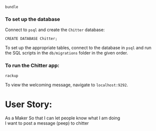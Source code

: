 ```
bundle
```

### To set up the database

Connect to `psql` and create the `Chitter` database:

```
CREATE DATABASE Chitter;
```

To set up the appropriate tables, connect to the database in `psql` and run the SQL scripts in the `db/migrations` folder in the given order.

### To run the Chitter app:

```
rackup
```

To view the welcoming message, navigate to `localhost:9292`.


# User Story:

As a Maker
So that I can let people know what I am doing  
I want to post a message (peep) to chitter